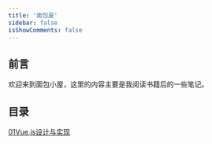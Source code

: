 ```yaml
---
title: '面包屋'
sidebar: false
isShowComments: false
---
```


## 前言

欢迎来到面包小屋，这里的内容主要是我阅读书籍后的一些笔记。

## 目录

[01Vue.js设计与实现](./01Vue.js设计与实现.md)
